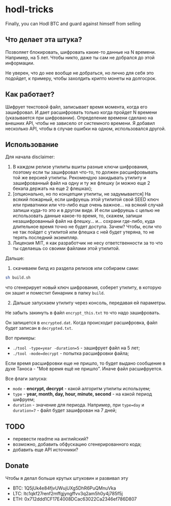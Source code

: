 # hodl-tricks
Finally, you can Hodl BTC and guard against himself from selling

## Что делает эта штука?

Позволяет блокировать, шифровать какие-то данные на N времени. Например, на 5 лет. Чтобы никто, даже ты сам не добрался до этой информации.

Не уверен, что до нее вообще не добраться, но лично для себя это подойдет, к примеру, чтобы захолдить крипто монеты на долгосрок.

## Как работает?

Шифрует текстовой файл, записывает время момента, когда его зашифровал. И дает расшифровать только когда пройдет N времени (указывается при шифровании). Определение времени сделано на внешних API, чтобы не зависело от системного времени. Я добавил несколько API, чтобы в случае ошибки на одном, использовался другой.

## Использование

Для начала disclaimer:

1. В каждом релизе утилиты вшиты разные ключи шифрования, поэтому если ты зашифровал что-то, то должен расшифровывать той же версией утилиты. Рекомендую закидывать утилиту и зашифрованный файл на одну и ту же флешку (и можно еще 2 бекапа держать на еще 2 флешках);
2. [опционально, но по концепции утилиты, не задумывается] На всякий пожарный, если шифруешь этой утилитой свой SEED ключ или приватники или что-либо еще очень важное... на всякий случай запиши куда-то это и в другом виде. И если шифруешь с целью не использовать данные какое-то время, то, скажем, запиши незашифрованный файл на флешку... и... сохрани где-либо, куда длительное время точно не будет доступа. Зачем? Чтобы, если что не так пойдет с утилитой или флешка с ней будет утеряна, то не терять последний экземпляр.
3. Лицензия MIT, я как разработчик не несу ответственности за то что ты сделаешь со своими файлами этой утилитой.

Дальше:

1. скачиваем билд из раздела релизов или собираем сами:

```bash
sh build.sh
```

что сгенерирует новый ключ шифрования, соберет утилиту, в которую он зашит и поместит бинарник в папку `build`.

2. Дальше запускаем утилиту через консоль, передавая ей параметры.

Не забыть закинуть в файл `encrypt_this.txt` то что надо зашифровать.

Он запишется в `encrypted.dat`. Когда происходит расшифровка, файл будет записан в `decrypted.txt`.

Вот примеры:

* `./tool -type=year -duration=5` - зашифрует файл на 5 лет;
* `./tool -mode=decrypt` - попытка расшифровки файла;

Если время расшифровки еще не пришло, то будет выдано сообщение в духе Таноса - "Моё время ещё не пришло". Иначе файл расшифруется.

Все флаги запуска:

* `mode` - **encrypt, decrypt** - какой алгоритм утилиты используем;
* `type` - **year, month, day, hour, minute, second** - на какой период шифруем;
* `duration` - значение для периода. Например, при `type=day` и `duration=7` - файл будет зашифрован на 7 дней;

## TODO

* перевести readme на английский?
* возможно, добавить обфускацию сгенерированного кода;
* добавить еще API источники?

## Donate

Чтобы я делал больше крутых штуковин и развивал эту

* BTC: 1Q5jUk4e84fjvUWujUXg5DhR6PuQMnuVka
* LTC: ltc1qkf27renf2mffgjyngffvv3q2am5h0y4j785f5j
* ETH: 0x712ddd1CF17E4008DCac63022Ca2346ef786D807
